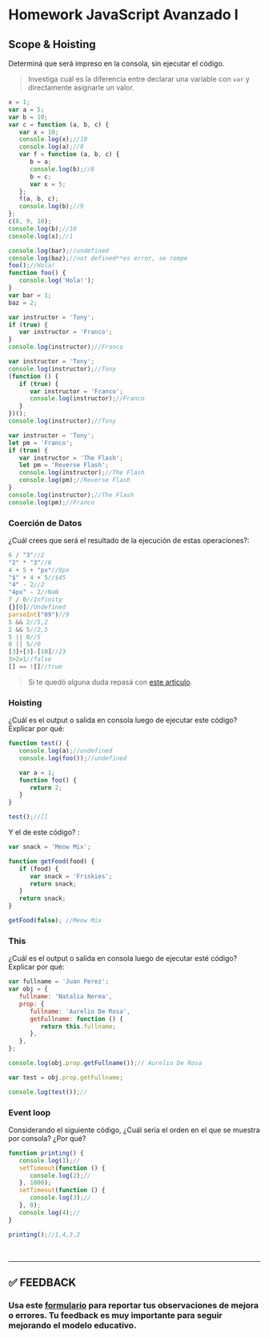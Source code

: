 # Homework JavaScript Avanzado I

## Scope & Hoisting

Determiná que será impreso en la consola, sin ejecutar el código.

> Investiga cuál es la diferencia entre declarar una variable con `var` y directamente asignarle un valor.

```javascript
x = 1;
var a = 5;
var b = 10;
var c = function (a, b, c) {
   var x = 10;
   console.log(x);//10
   console.log(a);//8
   var f = function (a, b, c) {
      b = a;
      console.log(b);//8
      b = c;
      var x = 5;
   };
   f(a, b, c);
   console.log(b);//9
};
c(8, 9, 10);
console.log(b);//10
console.log(x);//1
```

```javascript
console.log(bar);//undefined
console.log(baz);//not defined**es error, se rompe
foo();//Hola! 
function foo() {
   console.log('Hola!');
}
var bar = 1;
baz = 2;
```

```javascript
var instructor = 'Tony';
if (true) {
   var instructor = 'Franco';
}
console.log(instructor);//Franco
```

```javascript
var instructor = 'Tony';
console.log(instructor);//Tony
(function () {
   if (true) {
      var instructor = 'Franco';
      console.log(instructor);//Franco
   }
})();
console.log(instructor);//Tony
```

```javascript
var instructor = 'Tony';
let pm = 'Franco';
if (true) {
   var instructor = 'The Flash';
   let pm = 'Reverse Flash';
   console.log(instructor);//The Flash
   console.log(pm);//Reverse Flash
}
console.log(instructor);//The Flash
console.log(pm);//Franco
```

### Coerción de Datos

¿Cuál crees que será el resultado de la ejecución de estas operaciones?:

```javascript
6 / "3"//2
"2" * "3"//6
4 + 5 + "px"//9px
"$" + 4 + 5//$45
"4" - 2//2
"4px" - 2//NaN
7 / 0//Infinity
{}[0]//Undefined
parseInt("09")//9
5 && 2//5,2
2 && 5//2,5
5 || 0//5
0 || 5//0
[3]+[3]-[10]//23
3>2>1//false
[] == ![]//true
```

> Si te quedó alguna duda repasá con [este artículo](http://javascript.info/tutorial/object-conversion).

### Hoisting

¿Cuál es el output o salida en consola luego de ejecutar este código? Explicar por qué:

```javascript
function test() {
   console.log(a);//undefined
   console.log(foo());//undefined

   var a = 1;
   function foo() {
      return 2;
   }
}

test();//[]
```

Y el de este código? :

```javascript
var snack = 'Meow Mix';

function getFood(food) {
   if (food) {
      var snack = 'Friskies';
      return snack;
   }
   return snack;
}

getFood(false); //Meow Mix
```

### This

¿Cuál es el output o salida en consola luego de ejecutar esté código? Explicar por qué:

```javascript
var fullname = 'Juan Perez';
var obj = {
   fullname: 'Natalia Nerea',
   prop: {
      fullname: 'Aurelio De Rosa',
      getFullname: function () {
         return this.fullname;
      },
   },
};

console.log(obj.prop.getFullname());// Aurelio De Rosa

var test = obj.prop.getFullname;

console.log(test());//
```

### Event loop

Considerando el siguiente código, ¿Cuál sería el orden en el que se muestra por consola? ¿Por qué?

```javascript
function printing() {
   console.log(1);//
   setTimeout(function () {
      console.log(2);//
   }, 1000);
   setTimeout(function () {
      console.log(3);//
   }, 0);
   console.log(4);//
}

printing();//1,4,3,2
```

</br >

---

## **✅ FEEDBACK**

### Usa este [**formulario**](https://docs.google.com/forms/d/e/1FAIpQLSe1MybH_Y-xcp1RP0jKPLndLdJYg8cwyHkSb9MwSrEjoxyzWg/viewform) para reportar tus observaciones de mejora o errores. Tu feedback es muy importante para seguir mejorando el modelo educativo.
